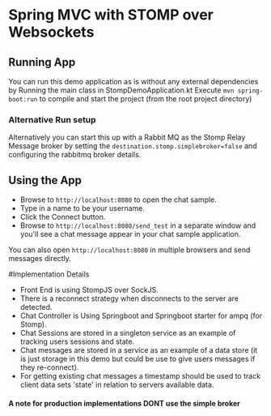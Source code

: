 # Spring MVC with STOMP over Websockets

## Running App 
You can run this demo application as is without any external dependencies by Running the main class in StompDemoApplication.kt
Execute `mvn spring-boot:run` to compile and start the project (from the root project directory) 

### Alternative Run setup
Alternatively you  can start this up with a Rabbit MQ as the Stomp Relay Message broker by setting the `destination.stomp.simplebroker=false` and configuring the rabbitmq broker details.


## Using the App
- Browse to `http://localhost:8080` to open the chat sample.
- Type in a name to be your username.
- Click the Connect button.
- Browse to `http://localhost:8080/send_test` in a separate window and you'll see a chat message appear in your chat sample application.

You can also open `http://localhost:8080` in multiple browsers and send messages directly.

#Implementation Details

- Front End is using StompJS over SockJS.
- There is a reconnect strategy when disconnects to the server are detected.
- Chat Controller is Using Springboot and Springboot starter for ampq (for Stomp).
- Chat Sessions are stored in a singleton service as an example of tracking users sessions and state.
- Chat messages are stored in a service as an example of a data store (it is just storage in this demo but could be use to give users messages if they re-connect).
- For getting existing chat messages a timestamp should be used to track client data sets 'state' in relation to servers available data.

#### A note for production implementations DONT use the simple broker